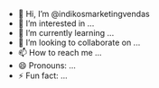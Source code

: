 - 👋 Hi, I’m @indikosmarketingvendas
- 👀 I’m interested in ...
- 🌱 I’m currently learning ...
- 💞️ I’m looking to collaborate on ...
- 📫 How to reach me ...
- 😄 Pronouns: ...
- ⚡ Fun fact: ...

<!---
indikosmarketingvendas/indikosmarketingvendas is a ✨ special ✨ repository because its `README.md` (this file) appears on your GitHub profile.
You can click the Preview link to take a look at your changes.
--->

